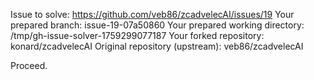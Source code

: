 Issue to solve: https://github.com/veb86/zcadvelecAI/issues/19
Your prepared branch: issue-19-07a50860
Your prepared working directory: /tmp/gh-issue-solver-1759299077187
Your forked repository: konard/zcadvelecAI
Original repository (upstream): veb86/zcadvelecAI

Proceed.